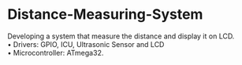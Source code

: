 # Distance-Measuring-System<br>
Developing a system that measure the distance and display it on LCD. 
<br>• Drivers: GPIO, ICU, Ultrasonic Sensor and LCD 
<br>• Microcontroller: ATmega32.
